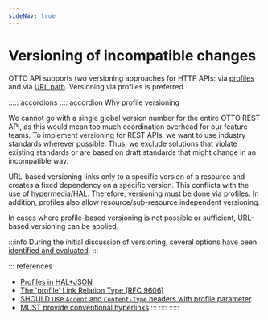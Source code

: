 ```yaml
---
sideNav: true
---
```


# Versioning of incompatible changes

OTTO API supports two versioning approaches for HTTP APIs: via [profiles](R000065) and via [URL path](@guidelines/R000031). Versioning via profiles is preferred.

::::: accordions
:::: accordion Why profile versioning

We cannot go with a single global version number for the entire OTTO REST API, as this would mean too much coordination overhead for our feature teams.
To implement versioning for REST APIs, we want to use industry standards wherever possible. Thus, we exclude solutions that violate existing standards or are based on draft standards that might change in an incompatible way.

URL-based versioning links only to a specific version of a resource and creates a fixed dependency on a specific version. This conflicts with the use of hypermedia/HAL. Therefore, versioning must be done via profiles.
In addition, profiles also allow resource/sub-resource independent versioning.

In cases where profile-based versioning is not possible or sufficient, URL-based versioning can be applied.

:::info
During the initial discussion of versioning, several options have been [identified and evaluated](https://github.com/otto-ec/ottoapi_guidelines/blob/main/content/references/REST/versioning.md).
:::

::: references

- [Profiles in HAL+JSON](https://datatracker.ietf.org/doc/html/draft-kelly-json-hal-08#page-8)
- [The 'profile' Link Relation Type (RFC 9606)](https://tools.ietf.org/html/rfc6906)
- [SHOULD use `Accept` and `Content-Type` headers with profile parameter](@guidelines/R000030)
- [MUST provide conventional hyperlinks](@guidelines/R100033)
  :::
  ::::
  :::::
